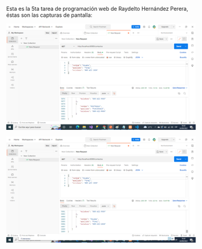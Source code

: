Esta es la 5ta tarea de programación web de Raydelto Hernández Perera, éstas son las capturas de pantalla:

![Mi captura de pantalla del formulario](img/foto.png)


![Mi captura de pantalla del resultado](img/foto2.png)